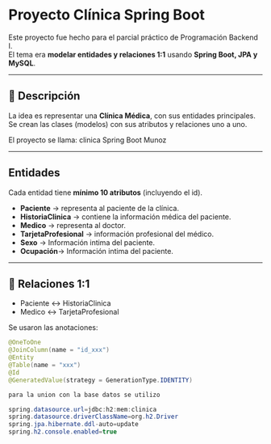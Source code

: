 # Proyecto Clínica Spring Boot

Este proyecto fue hecho para el parcial práctico de Programación Backend I.  
El tema era **modelar entidades y relaciones 1:1** usando **Spring Boot, JPA y MySQL**.

---

## 🏥 Descripción

La idea es representar una **Clínica Médica**, con sus entidades principales.  
Se crean las clases (modelos) con sus atributos y relaciones uno a uno.

El proyecto se llama:
clinica Spring Boot Munoz


---

## Entidades

Cada entidad tiene **mínimo 10 atributos** (incluyendo el id).

- **Paciente** → representa al paciente de la clínica.  
- **HistoriaClinica** → contiene la información médica del paciente.  
- **Medico** → representa al doctor.  
- **TarjetaProfesional** → información profesional del médico.
- **Sexo** → Información intima del paciente.
- **Ocupación**→ Información intima del paciente.

---

## 🔗 Relaciones 1:1

- Paciente ↔ HistoriaClinica  
- Medico ↔ TarjetaProfesional  

Se usaron las anotaciones:
```java
@OneToOne
@JoinColumn(name = "id_xxx")
@Entity
@Table(name = "xxx")
@Id
@GeneratedValue(strategy = GenerationType.IDENTITY)

para la union con la base datos se utilizo

spring.datasource.url=jdbc:h2:mem:clinica
spring.datasource.driverClassName=org.h2.Driver
spring.jpa.hibernate.ddl-auto=update
spring.h2.console.enabled=true


